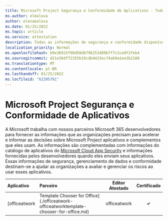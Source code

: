 ```yaml
---
title: Microsoft Project Segurança e Conformidade de Aplicativos - Todos os Aplicativos
ms.author: elmalova
author: elenamalova
ms.date: 01/25/2022
ms.topic: article
ms.service: attestation
description: Todas as informações de segurança e conformidade disponíveis para todos os Microsoft Project Apps.
localization_priority: Normal
ms.openlocfilehash: b9e36915f98d58db796253d89b7f7c2ce8f2feb4
ms.sourcegitcommit: d21e36dff2355b19cdb4433ec74ab9a1ee3b2180
ms.translationtype: MT
ms.contentlocale: pt-BR
ms.lasthandoff: 01/25/2022
ms.locfileid: "62205781"
---
```

# <a name="microsoft-project-apps-security-and-compliance"></a>Microsoft Project Segurança e Conformidade de Aplicativos

A Microsoft trabalha com nossos parceiros Microsoft 365 desenvolvedores para fornecer as informações que as organizações precisam para acelerar e informar as decisões sobre Microsoft Project aplicativos e complementos que eles usam. As informações são complementadas com informações do catálogo de aplicativos do [Microsoft Cloud App Security](https://www.microsoft.com/en-us/enterprise-mobility-security/cloud-app-security) e informações fornecidas pelos desenvolvedores quando eles enviam seus aplicativos. Essas informações de segurança, gerenciamento de dados e conformidade destinam-se a ajudar as organizações a avaliar e gerenciar os riscos ao usar esses aplicativos.

| **Aplicativo** | **Parceiro** | **Editor Atestado** | **Certificado** |
|:--------|:------------|:----------------------:|:-------------:|
| [officeatwork | Template Chooser for Office](./officeatwork-officeatworktemplate-chooser-for-office.md) | officeatwork | **✓** | <img alt="Certified application badge" src="../media/certified-badge.png" height="25" width="25" /> |
